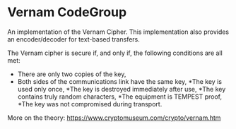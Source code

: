 # Vernam CodeGroup

An implementation of the Vernam Cipher.  This implementation also provides an encoder/decoder for text-based transfers.

The Vernam cipher is secure if, and only if, the following conditions are all met:

* There are only two copies of the key,
* Both sides of the communications link have the same key,
*The key is used only once,
*The key is destroyed immediately after use,
*The key contains truly random characters,
*The equipment is TEMPEST proof,
*The key was not compromised during transport.

More on the theory:
https://www.cryptomuseum.com/crypto/vernam.htm
